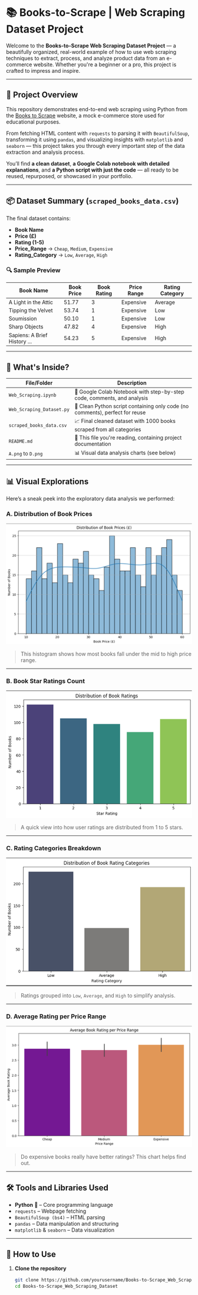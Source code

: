 # 📚 Books-to-Scrape | Web Scraping Dataset Project

Welcome to the **Books-to-Scrape Web Scraping Dataset Project** — a beautifully organized, real-world example of how to use web scraping techniques to extract, process, and analyze product data from an e-commerce website. Whether you're a beginner or a pro, this project is crafted to impress and inspire.

---

## 🚀 Project Overview

This repository demonstrates end-to-end web scraping using Python from the [Books to Scrape](https://books.toscrape.com/) website, a mock e-commerce store used for educational purposes.

From fetching HTML content with `requests` to parsing it with `BeautifulSoup`, transforming it using `pandas`, and visualizing insights with `matplotlib` and `seaborn` — this project takes you through every important step of the data extraction and analysis process.

You’ll find **a clean dataset**, **a Google Colab notebook with detailed explanations**, and **a Python script with just the code** — all ready to be reused, repurposed, or showcased in your portfolio.

---

## 📦 Dataset Summary (`scraped_books_data.csv`)

The final dataset contains:

- **Book Name**  
- **Price (£)**  
- **Rating (1-5)**  
- **Price_Range** → `Cheap`, `Medium`, `Expensive`  
- **Rating_Category** → `Low`, `Average`, `High`

### 🔍 Sample Preview

| Book Name                     | Book Price | Book Rating | Price Range | Rating Category |
|------------------------------|------------|--------------|--------------|------------------|
| A Light in the Attic         | 51.77      | 3            | Expensive    | Average          |
| Tipping the Velvet           | 53.74      | 1            | Expensive    | Low              |
| Soumission                   | 50.10      | 1            | Expensive    | Low              |
| Sharp Objects                | 47.82      | 4            | Expensive    | High             |
| Sapiens: A Brief History ... | 54.23      | 5            | Expensive    | High             |

---

## 🧠 What's Inside?

| File/Folder                | Description |
|---------------------------|-------------|
| `Web_Scraping.ipynb`      | 📓 Google Colab Notebook with step-by-step code, comments, and analysis |
| `Web_Scraping_Dataset.py` | 🧠 Clean Python script containing only code (no comments), perfect for reuse |
| `scraped_books_data.csv`  | 📈 Final cleaned dataset with 1000 books scraped from all categories |
| `README.md`               | 📘 This file you're reading, containing project documentation |
| `A.png` to `D.png`        | 📊 Visual data analysis charts (see below) |

---

## 📊 Visual Explorations

Here’s a sneak peek into the exploratory data analysis we performed:

### A. Distribution of Book Prices

![A.png](A.png)

> This histogram shows how most books fall under the mid to high price range.

---

### B. Book Star Ratings Count

![B.png](B.png)

> A quick view into how user ratings are distributed from 1 to 5 stars.

---

### C. Rating Categories Breakdown

![C.png](C.png)

> Ratings grouped into `Low`, `Average`, and `High` to simplify analysis.

---

### D. Average Rating per Price Range

![D.png](D.png)

> Do expensive books really have better ratings? This chart helps find out.

---

## 🛠 Tools and Libraries Used

- **Python** 🐍 – Core programming language
- `requests` – Webpage fetching
- `BeautifulSoup (bs4)` – HTML parsing
- `pandas` – Data manipulation and structuring
- `matplotlib` & `seaborn` – Data visualization

---

## 📂 How to Use

1. **Clone the repository**
   ```bash
   git clone https://github.com/yourusername/Books-to-Scrape_Web_Scraping_Dataset.git
   cd Books-to-Scrape_Web_Scraping_Dataset

